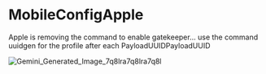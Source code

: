 # MobileConfigApple
Apple is removing the command to enable gatekeeper... use the command uuidgen for the profile after each <key>PayloadUUID</key><key>PayloadUUID</key>



![Gemini_Generated_Image_7q8lra7q8lra7q8l](https://github.com/user-attachments/assets/b19a441a-7c63-4ce2-91b0-4955b2563a80)
